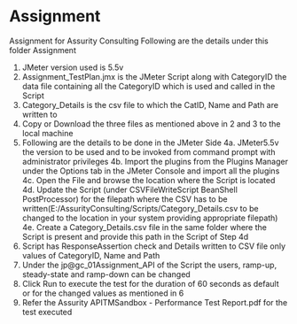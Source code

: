 # Assignment
Assignment for Assurity Consulting
Following are the details under this folder Assignment
1. JMeter version used is 5.5v
2. Assignment_TestPlan.jmx is the JMeter Script along with CategoryID the data file containing all the CategoryID which is used and called in the Script
3. Category_Details is the csv file to which the CatID, Name and Path are written to
4. Copy or Download the three files as mentioned above in 2 and 3 to the local machine 
5. Following are the details to be done in the JMeter Side
   4a. JMeter5.5v the version to be used and to be invoked from command prompt with administrator privileges
   4b. Import the plugins from the Plugins Manager under the Options tab in the JMeter Console and import all the plugins
   4c. Open the File and browse the location where the Script is located
   4d. Update the Script (under CSVFileWriteScript BeanShell PostProcessor) for the filepath where the CSV has to be written(E:/AssurityConsulting/Scripts/Category_Details.csv to be changed to the location in your system providing appropriate filepath)
   4e. Create a Category_Details.csv file in the same folder where the Script is present and provide this path in the Script of Step 4d
5. Script has ResponseAssertion check and Details written to CSV file only values of CategoryID, Name and Path
6. Under the jp@gc_01Assignment_API of the Script the users, ramp-up, steady-state and ramp-down can be changed
7. Click Run to execute the test for the duration of 60 seconds as default or for the changed values as mentioned in 6
8. Refer the Assurity APITMSandbox - Performance Test Report.pdf for the test executed
